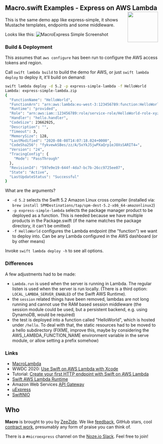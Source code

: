 <h2>Macro.swift Examples - Express on AWS Lambda
  <img src="http://zeezide.com/img/macro/MacroExpressIcon128.png"
       align="right" width="100" height="100" />
</h2>

This is the same demo app like express-simple, it shows Mustache templates,
endpoints and some middleware.

Looks like this:
![MacroExpress Simple Screenshot](https://zeezide.de/img/macro/MacroExpressSimple.png)

### Build & Deployment

This assumes that `aws configure` has been run to configure the AWS access 
tokens and region.

Call `swift lambda build` to build the demo for AWS, 
or just `swift lambda deploy` to deploy it, it'll build on demand:
```bash
swift lambda deploy -d 5.2 -p express-simple-lambda -f HelloWorld
Lambda: express-simple-lambda.zip
{
  "FunctionName": "HelloWorld",
  "FunctionArn": "arn:aws:lambda:eu-west-3:123456789:function:HelloWorld:24",
  "Runtime": "provided",
  "Role": "arn:aws:iam::123456789:role/service-role/HelloWorld-role-xyz12ab3",
  "Handler": "hello.handler",
  "CodeSize": 23662925,
  "Description": "",
  "Timeout": 3,
  "MemorySize": 128,
  "LastModified": "2020-08-08T14:07:18.024+0000",
  "CodeSha256": "fykvewkSBes/zz/A/5xYkJ5jwPXaQrp1eJ8XsSARIT4=",
  "Version": "24",
  "TracingConfig": {
    "Mode": "PassThrough"
  },
  "RevisionId": "597e9e19-644f-4da7-bc7b-26cc9725ee07",
  "State": "Active",
  "LastUpdateStatus": "Successful"
}
```

What are the arguments?
- `-d 5.2` selects the Swift 5.2 Amazon Linux cross compiler
  (installed via: 
   `brew install SPMDestinations/tap/spm-dest-5.2-x86_64-amazonlinux2`)
- `-p express-simple-lambda` selects the package manager product to be deployed 
  as a function. This is needed because we have multiple products in the
  Package.swift (if the name matches the package directory, it can't be
  omitted)
- `-f HelloWorld` configures the Lambda endpoint (the "function") we want to 
  deploy into. Can be any Lambda configured in the AWS dashboard (or by other
  means)

Invoke `swift lambda deploy -h` to see all options.


### Differences

A few adjustments had to be made:
- `Lambda.run` is used when the server is running in Lambda. The regular listen is used
  when the server is run locally.
  (There is a third option: `LOCAL_LAMBDA_SERVER_ENABLED` of the Swift AWS Runtime).
- the `session` related things have been removed, lambdas are not
  long running and cannot use the RAM based session middleware
  (the session module could be used, but a persistent backend, 
   e.g. using DynamoDB, would be required)
- the test is deployed into a function called "HelloWorld", which
  is hosted under `/hello`. To deal with that, the static resources
  had to be moved to a hello subdirectory 
  (FIXME, improve this, maybe by considering the AWS_LAMBDA_FUNCTION_NAME
   environment variable in the serve module, or allow setting a prefix somehow)

### Links

- [MacroLambda](https://github.com/Macro-swift/MacroLambda)
- WWDC 2020: [Use Swift on AWS Lambda with Xcode](https://developer.apple.com/videos/play/wwdc2020/10644/)
- Tutorial: [Create your first HTTP endpoint with Swift on AWS Lambda](https://fabianfett.de/swift-on-aws-lambda-creating-your-first-http-endpoint)
- [Swift AWS Lambda Runtime](https://github.com/swift-server/swift-aws-lambda-runtime)
- Amazon Web Services [API Gateway](https://aws.amazon.com/api-gateway/)
- [µExpress](http://www.alwaysrightinstitute.com/microexpress-nio2/)
- [SwiftNIO](https://github.com/apple/swift-nio)

## Who

**Macro** is brought to you by
[ZeeZide](http://zeezide.de).
We like 
[feedback](https://twitter.com/ar_institute), 
GitHub stars, 
cool [contract work](http://zeezide.com/en/services/services.html),
presumably any form of praise you can think of.

There is a `#microexpress` channel on the 
[Noze.io Slack](http://slack.noze.io/). Feel free to join!
